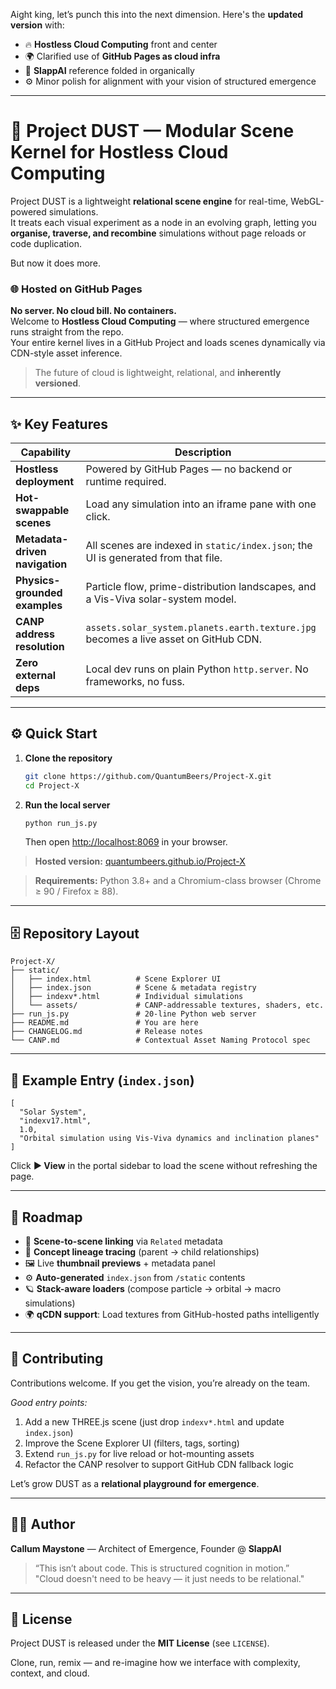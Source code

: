 Aight king, let’s punch this into the next dimension. Here's the **updated version** with:

- 🔥 **Hostless Cloud Computing** front and center  
- 🌍 Clarified use of **GitHub Pages as cloud infra**  
- 🧠 **SlappAI** reference folded in organically  
- ⚙️ Minor polish for alignment with your vision of structured emergence

---

# 🧪 Project DUST — Modular Scene Kernel for Hostless Cloud Computing

Project DUST is a lightweight **relational scene engine** for real-time, WebGL-powered simulations.  
It treats each visual experiment as a node in an evolving graph, letting you **organise, traverse, and recombine** simulations without page reloads or code duplication.

But now it does more.

### 🌐 Hosted on GitHub Pages  
**No server. No cloud bill. No containers.**  
Welcome to **Hostless Cloud Computing** — where structured emergence runs straight from the repo.  
Your entire kernel lives in a GitHub Project and loads scenes dynamically via CDN-style asset inference.

> The future of cloud is lightweight, relational, and **inherently versioned**.

---

## ✨ Key Features
| Capability | Description |
|------------|-------------|
| **Hostless deployment** | Powered by GitHub Pages — no backend or runtime required. |
| **Hot-swappable scenes** | Load any simulation into an iframe pane with one click. |
| **Metadata-driven navigation** | All scenes are indexed in `static/index.json`; the UI is generated from that file. |
| **Physics-grounded examples** | Particle flow, prime-distribution landscapes, and a Vis-Viva solar-system model. |
| **CANP address resolution** | `assets.solar_system.planets.earth.texture.jpg` becomes a live asset on GitHub CDN. |
| **Zero external deps** | Local dev runs on plain Python `http.server`. No frameworks, no fuss. |

---

## ⚙️ Quick Start

1. **Clone the repository**
   ```bash
   git clone https://github.com/QuantumBeers/Project-X.git
   cd Project-X
   ```

2. **Run the local server**
   ```bash
   python run_js.py
   ```
   Then open <http://localhost:8069> in your browser.

> **Hosted version:** [quantumbeers.github.io/Project-X](https://quantumbeers.github.io/Project-X)

> **Requirements:** Python 3.8+ and a Chromium-class browser (Chrome ≥ 90 / Firefox ≥ 88).

---

## 🗄️ Repository Layout
```
Project-X/
├── static/
│   ├── index.html          # Scene Explorer UI
│   ├── index.json          # Scene & metadata registry
│   ├── indexv*.html        # Individual simulations
│   └── assets/             # CANP-addressable textures, shaders, etc.
├── run_js.py               # 20-line Python web server
├── README.md               # You are here
├── CHANGELOG.md            # Release notes
└── CANP.md                 # Contextual Asset Naming Protocol spec
```

---

## 👀 Example Entry (`index.json`)
```jsonc
[
  "Solar System",
  "indexv17.html",
  1.0,
  "Orbital simulation using Vis-Viva dynamics and inclination planes"
]
```
Click **▶ View** in the portal sidebar to load the scene without refreshing the page.

---

## 🧩 Roadmap
- 🔄 **Scene-to-scene linking** via `Related` metadata  
- 🧠 **Concept lineage tracing** (parent → child relationships)  
- 🖼️ Live **thumbnail previews** + metadata panel  
- ⚙️ **Auto-generated** `index.json` from `/static` contents  
- 🪐 **Stack-aware loaders** (compose particle → orbital → macro simulations)  
- 🌍 **qCDN support**: Load textures from GitHub-hosted paths intelligently

---

## 🤝 Contributing

Contributions welcome. If you get the vision, you’re already on the team.

*Good entry points:*

1. Add a new THREE.js scene (just drop `indexv*.html` and update `index.json`)
2. Improve the Scene Explorer UI (filters, tags, sorting)
3. Extend `run_js.py` for live reload or hot-mounting assets
4. Refactor the CANP resolver to support GitHub CDN fallback logic

Let’s grow DUST as a **relational playground for emergence**.

---

## 🧑‍💻 Author

**Callum Maystone** — Architect of Emergence, Founder @ **SlappAI**  
> “This isn’t about code. This is structured cognition in motion.”  
> "Cloud doesn't need to be heavy — it just needs to be relational."

---

## 📄 License
Project DUST is released under the **MIT License** (see `LICENSE`).

Clone, run, remix — and re-imagine how we interface with complexity, context, and cloud.

